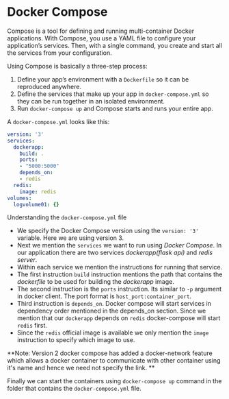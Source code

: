 # Docker Compose

Compose is a tool for defining and running multi-container Docker applications. With Compose, you use a YAML file to configure your application’s services. Then, with a single command, you create and start all the services from your configuration.



Using Compose is basically a three-step process:

1. Define your app’s environment with a `Dockerfile` so it can be reproduced anywhere.
2. Define the services that make up your app in `docker-compose.yml` so they can be run together in an isolated environment.
3. Run `docker-compose up` and Compose starts and runs your entire app.

A `docker-compose.yml` looks like this:

```yaml
version: '3'
services:
  dockerapp:
    build: .
    ports:
    - "5000:5000"
    depends_on:
    - redis
  redis:
    image: redis
volumes:
  logvolume01: {}
```

Understanding the `docker-compose.yml` file

- We specify the Docker Compose version using the `version: '3'` variable. Here we are using version 3.
- Next we mention the `services` we want to run using *Docker Compose*. In our application there are two services *dockerapp(flask api)* and *redis server*.
- Within each service we mention the instructions for running that service. 
- The first instruction `build` instruction mentions the path that contains the *dockerfile* to be used for building the *dockerapp* image. 
- The second instruction is the `ports` instruction. Its similar to `-p` argument in docker client. The port format is `host_port:container_port`.
- Third instruction is `depends_on`. Docker compose will start services in dependency order mentioned in the depends_on section. Since we mention that our `dockerapp` depends on `redis` docker-compose will start `redis` first. 
- Since the `redis` official image is available we only mention the `image` instruction to specify which image to use. 

**Note: Version 2 docker compose has added a docker-network feature which allows a docker container to communicate with other container using it's name and hence we need not specify the link. **

Finally we can start the containers using `docker-compose up` command in the folder that contains the  `docker-compose.yml` file.